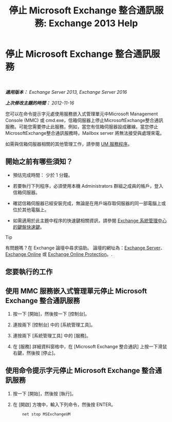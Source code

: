 ﻿---
title: '停止 Microsoft Exchange 整合通訊服務: Exchange 2013 Help'
TOCTitle: 停止 Microsoft Exchange 整合通訊服務
ms:assetid: 64fa5535-8150-45c6-82e6-d2346892a031
ms:mtpsurl: https://technet.microsoft.com/zh-tw/library/Aa998595(v=EXCHG.150)
ms:contentKeyID: 50554001
ms.date: 05/21/2018
mtps_version: v=EXCHG.150
ms.translationtype: MT
---

# 停止 Microsoft Exchange 整合通訊服務

 

_**適用版本：** Exchange Server 2013, Exchange Server 2016_

_**上次修改主題的時間：** 2012-11-16_

您可以在命令提示字元處使用服務嵌入式管理單元中Microsoft Management Console (MMC) 或 cmd.exe，信箱伺服器上停止MicrosoftExchange整合通訊服務。可能您需要停止此服務，例如，當您有信箱伺服器設成離線。當您停止MicrosoftExchange整合通訊服務時，Mailbox server 將無法接受與處理來電。

如需與信箱伺服器相關的其他管理工作，請參閱 [UM 服務程序](um-services-procedures-exchange-2013-help.md)。

## 開始之前有哪些須知？

  - 預估完成時間： 少於 1 分鐘。

  - 若要執行下列程序，必須使用本機 Administrators 群組之成員的帳戶，登入信箱伺服器。

  - 確認信箱伺服器已經安裝完成，無論是在用戶端存取伺服器的同一部電腦上或位於其他電腦上。

  - 如需適用於此主題中程序的快速鍵相關資訊，請參閱 [Exchange 系統管理中心的鍵盤快速鍵](keyboard-shortcuts-in-the-exchange-admin-center-exchange-online-protection-help.md)。


> [!TIP]  
> 有問題嗎？在 Exchange 論壇中尋求協助。 論壇的網址為：<a href="https://go.microsoft.com/fwlink/p/?linkid=60612">Exchange Server</a>、 <a href="https://go.microsoft.com/fwlink/p/?linkid=267542">Exchange Online</a> 或 <a href="https://go.microsoft.com/fwlink/p/?linkid=285351">Exchange Online Protection</a>。.




## 您要執行的工作

## 使用 MMC 服務嵌入式管理單元停止 Microsoft Exchange 整合通訊服務

1.  按一下 \[開始\]，然後按一下 \[控制台\]。

2.  連按兩下 \[控制台\] 中的 \[系統管理工具\]。

3.  連按兩下 \[系統管理工具\] 中的 \[服務\]。

4.  在 \[服務\] 詳細資料窗格中，在 \[Microsoft Exchange 整合通訊\] 上按一下滑鼠右鍵，然後按 \[停止\]。

## 使用命令提示字元停止 Microsoft Exchange 整合通訊服務

1.  按一下 \[開始\]，然後按 \[執行\]。

2.  在 \[開啟\] 方塊中，輸入下列命令，然後按 ENTER。
    
    ```powershell
        net stop MSExchangeUM
    ```

